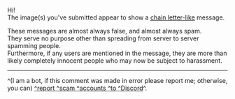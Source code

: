 Hi!  
The image(s) you've submitted appear to show a [chain letter-like](https://en.wikipedia.org/wiki/Chain_letter) message.

These messages are almost always false, and almost always spam.  
They serve no purpose other than spreading from server to server spamming people.  
Furthermore, if any users are mentioned in the message, they are more than likely completely innocent people who may now be subject to harassment.

- - -

^(I am a bot, if this comment was made in error please report me; otherwise, you can) [^report ^scam ^accounts ^to ^Discord](https://support.discord.com/hc/articles/360000291932-How-to-Properly-Report-Issues-to-Trust-Safety)^.